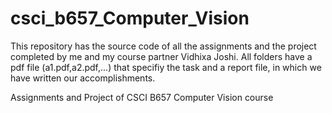csci_b657_Computer_Vision
=========================

This repository has the source code of all the assignments and the project completed by me and my course partner Vidhixa Joshi.
All folders have a pdf file (a1.pdf,a2.pdf,...) that specifiy the task and a report file, in which we have written our accomplishments.

Assignments and Project of CSCI B657 Computer Vision course
